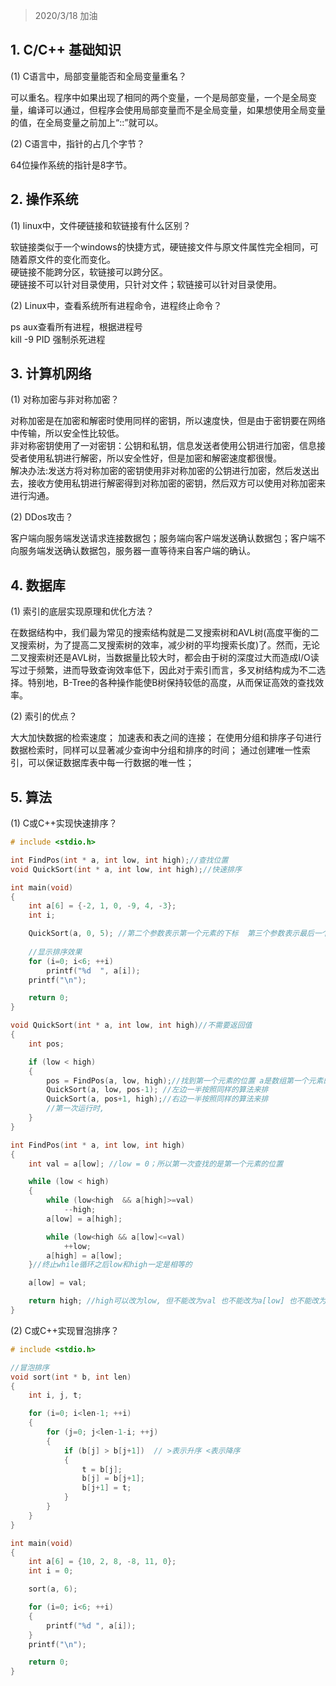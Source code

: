 > 2020/3/18 加油

## 1. C/C++ 基础知识
(1) C语言中，局部变量能否和全局变量重名？

可以重名。程序中如果出现了相同的两个变量，一个是局部变量，一个是全局变量，编译可以通过，但程序会使用局部变量而不是全局变量，如果想使用全局变量的值，在全局变量之前加上“::”就可以。

(2) C语言中，指针的占几个字节？

64位操作系统的指针是8字节。

## 2. 操作系统
(1) linux中，文件硬链接和软链接有什么区别？

软链接类似于一个windows的快捷方式，硬链接文件与原文件属性完全相同，可随着原文件的变化而变化。  
硬链接不能跨分区，软链接可以跨分区。  
硬链接不可以针对目录使用，只针对文件；软链接可以针对目录使用。

(2) Linux中，查看系统所有进程命令，进程终止命令？

ps aux查看所有进程，根据进程号  
kill -9 PID 强制杀死进程

## 3. 计算机网络
(1) 对称加密与非对称加密？

对称加密是在加密和解密时使用同样的密钥，所以速度快，但是由于密钥要在网络中传输，所以安全性比较低。  
非对称密钥使用了一对密钥：公钥和私钥，信息发送者使用公钥进行加密，信息接受者使用私钥进行解密，所以安全性好，但是加密和解密速度都很慢。  
解决办法:发送方将对称加密的密钥使用非对称加密的公钥进行加密，然后发送出去，接收方使用私钥进行解密得到对称加密的密钥，然后双方可以使用对称加密来进行沟通。

(2) DDos攻击？

客户端向服务端发送请求连接数据包；服务端向客户端发送确认数据包；客户端不向服务端发送确认数据包，服务器一直等待来自客户端的确认。

## 4. 数据库
(1) 索引的底层实现原理和优化方法？

在数据结构中，我们最为常见的搜索结构就是二叉搜索树和AVL树(高度平衡的二叉搜索树，为了提高二叉搜索树的效率，减少树的平均搜索长度)了。然而，无论二叉搜索树还是AVL树，当数据量比较大时，都会由于树的深度过大而造成I/O读写过于频繁，进而导致查询效率低下，因此对于索引而言，多叉树结构成为不二选择。特别地，B-Tree的各种操作能使B树保持较低的高度，从而保证高效的查找效率。

(2) 索引的优点？

大大加快数据的检索速度；
加速表和表之间的连接；
在使用分组和排序子句进行数据检索时，同样可以显著减少查询中分组和排序的时间；
通过创建唯一性索引，可以保证数据库表中每一行数据的唯一性；

## 5. 算法
(1) C或C++实现快速排序？
```c
# include <stdio.h>

int FindPos(int * a, int low, int high);//查找位置 
void QuickSort(int * a, int low, int high);//快速排序 

int main(void)
{
	int a[6] = {-2, 1, 0, -9, 4, -3};
	int i;

	QuickSort(a, 0, 5); //第二个参数表示第一个元素的下标  第三个参数表示最后一个元素的下标
	
	//显示排序效果 
	for (i=0; i<6; ++i)
		printf("%d  ", a[i]);
	printf("\n");

	return 0;
}

void QuickSort(int * a, int low, int high)//不需要返回值 
{
	int pos;

	if (low < high)
	{
		pos = FindPos(a, low, high);//找到第一个元素的位置 a是数组第一个元素的地址 
		QuickSort(a, low, pos-1); //左边一半按照同样的算法来排 
		QuickSort(a, pos+1, high);//右边一半按照同样的算法来排 
		//第一次运行时,
	}	
}

int FindPos(int * a, int low, int high)
{
	int val = a[low]; //low = 0；所以第一次查找的是第一个元素的位置 

	while (low < high)
	{
		while (low<high  && a[high]>=val)
			--high;
		a[low] = a[high];

		while (low<high && a[low]<=val)
			++low;
		a[high] = a[low];
	}//终止while循环之后low和high一定是相等的 

	a[low] = val; 

	return high; //high可以改为low, 但不能改为val 也不能改为a[low] 也不能改为a[high]
}
```

(2) C或C++实现冒泡排序？
```c
# include <stdio.h>

//冒泡排序
void sort(int * b, int len)
{
	int i, j, t;

	for (i=0; i<len-1; ++i)
	{
		for (j=0; j<len-1-i; ++j)
		{
			if (b[j] > b[j+1])  // >表示升序 <表示降序
			{
				t = b[j];
				b[j] = b[j+1];
				b[j+1] = t; 
			}
		}
	}
}

int main(void)
{
	int a[6] = {10, 2, 8, -8, 11, 0};
	int i = 0;

	sort(a, 6);

	for (i=0; i<6; ++i)
	{
		printf("%d ", a[i]);
	}
	printf("\n");

	return 0;
}
```
